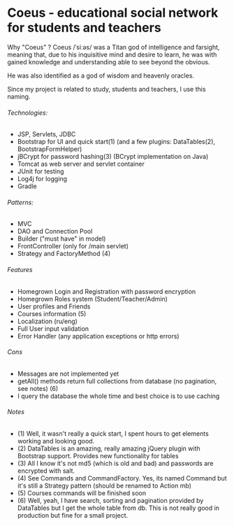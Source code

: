 # Coeus - educational social network for students and teachers

Why "Coeus" ?
Coeus /ˈsiːəs/ was a Titan god of intelligence and farsight, meaning that, due to his inquisitive mind and desire to learn, he was with gained knowledge and understanding able to see beyond the obvious.

He was also identified as a god of wisdom and heavenly oracles.

Since my project is related to study, students and teachers, I use this naming.


###### Technologies:
- JSP, Servlets, JDBC
- Bootstrap for UI and quick start(1) (and a few plugins: DataTables(2), BootstrapFormHelper)
- jBCrypt for password hashing(3) (BCrypt implementation on Java)
- Tomcat as web server and servlet container
- JUnit for testing
- Log4j for logging
- Gradle

###### Patterns:
- MVC
- DAO and Connection Pool
- Builder ("must have" in model)
- FrontController (only for /main servlet)
- Strategy and FactoryMethod (4)

###### Features
- Homegrown Login and Registration with password encryption
- Homegrown Roles system (Student/Teacher/Admin)
- User profiles and Friends
- Courses information (5)
- Localization (ru/eng)
- Full User input validation
- Error Handler (any application exceptions or http errors)

###### Cons
- Messages are not implemented yet
- getAll() methods return full collections from database (no pagination, see notes) (6)
- I query the database the whole time and best choice is to use caching

###### Notes
- (1) Well, it wasn't really a quick start, I spent hours to get elements working and looking good.
- (2) DataTables is an amazing, really amazing jQuery plugin with Bootstrap support. Provides new functionality for tables
- (3) All I know it's not md5 (which is old and bad) and passwords are encrypted with salt.
- (4) See Commands and CommandFactory. Yes, its named Command but it's still a Strategy pattern (should be renamed to Action mb)
- (5) Courses commands will be finished soon
- (6) Well, yeah, I have search, sorting and pagination provided by DataTables but I get the whole table from db. This is not really good in production but fine for a small project.